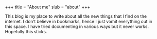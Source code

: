 +++
title = "About me"
slub = "about"
+++

This blog is my place to write about all the new things that I find on the internet. I don't believe in bookmarks, hence I just vomit everything out in this space. I have tried documenting in various ways but it never works. Hopefully this sticks.
